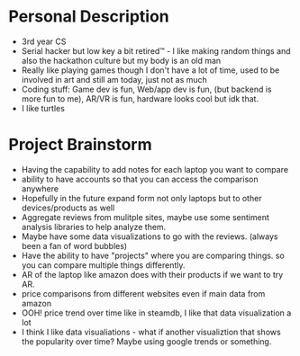 # Personal Description
* 3rd year CS
* Serial hacker but low key a bit retired™ - I like making random things and also the hackathon culture but my body is an old man
* Really like playing games though I don't have a lot of time, used to be involved in art and still am today, just not as much
* Coding stuff: Game dev is fun, Web/app dev is fun, (but backend is more fun to me), AR/VR is fun, hardware looks cool but idk that. 
* I like turtles


# Project Brainstorm
* Having the capability to add notes for each laptop you want to compare
* ability to have accounts so that you can access the comparison anywhere
* Hopefully in the future expand form not only laptops but to other devices/products as well
* Aggregate reviews from mulitple sites, maybe use some sentiment analysis libraries to help analyze them. 
* Maybe have some data visualizations to go with the reviews. (always been a fan of word bubbles)
* Have the ability to have "projects" where you are comparing things. so you can compare multiple things differently. 
* AR of the laptop like amazon does with their products if we want to try AR.
* price comparisons from different websites even if main data from amazon
* OOH! price trend over time like in steamdb, I like that data visualization a lot
* I think I like data visualiations - what if another visualiztion that shows the popularity over time? Maybe using google trends or something.